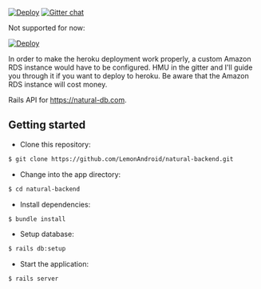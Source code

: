 [![Deploy](https://cdn.wedeploy.com/images/deploy.svg)](https://console.wedeploy.com/deploy?repo=https://github.com/LemonAndroid/natural-backend) [![Gitter chat](https://badges.gitter.im/gitterHQ/gitter.png)](https://gitter.im/gitterHQ/gitter)

Not supported for now:

[![Deploy](https://www.herokucdn.com/deploy/button.svg)](https://heroku.com/deploy)

In order to make the heroku deployment work properly, a custom Amazon RDS instance would have to be configured. HMU in the gitter and I'll guide you through it if you want to deploy to heroku. Be aware that the Amazon RDS instance will cost money.

Rails API for https://natural-db.com.

## Getting started

* Clone this repository:
```sh
$ git clone https://github.com/LemonAndroid/natural-backend.git
````
* Change into the app directory:
```sh
$ cd natural-backend
```
* Install dependencies:
```sh
$ bundle install
```
* Setup database:
```sh
$ rails db:setup
```
* Start the application:
```sh
$ rails server
```
